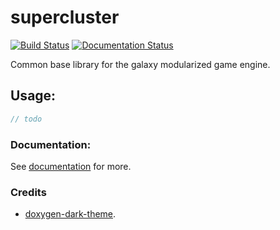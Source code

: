# supercluster
[![Build Status](https://ci.appveyor.com/api/projects/status/3iqax4v3il9ygeif?svg=true)](https://ci.appveyor.com/project/reworks/supercluster)
[![Documentation Status](https://travis-ci.org/DomRe/supercluster.svg?branch=master)](https://domre.github.io/supercluster/)

Common base library for the galaxy modularized game engine.

## Usage:
```cpp
// todo
```  

### Documentation:  
See [documentation](https://domre.github.io/supercluster/) for more.  

### Credits
* [doxygen-dark-theme](https://github.com/MaJerle/doxygen-dark-theme).